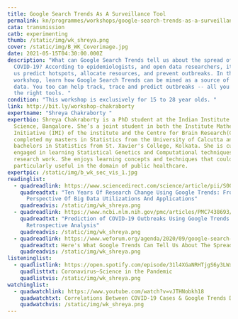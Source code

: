```yaml
---
title: Google Search Trends As A Surveillance Tool
permalink: kn/programmes/workshops/google-search-trends-as-a-surveillance-tool/
cata: transmission
catb: experimenting
thumb: /static/img/wk_shreya.png
cover: /static/img/B_WK_Coverimage.jpg
date: 2021-05-15T04:30:00.000Z
description: "What can Google Search Trends tell us about the spread of
  COVID-19? According to epidemiologists, and open data researchers, it can help
  us predict hotspots, allocate resources, and prevent outbreaks. In this
  workshop, learn how Google Search Trends can be mined as a source of open
  data. You too can help track, trace and predict outbreaks -- all you need are
  the right tools. "
condition: "This workshop is exclusively for 15 to 28 year olds. "
link: http://bit.ly/workshop-chakraborty
expertname: "Shreya Chakraborty "
expertbio: Shreya Chakraborty is a PhD student at the Indian Institute of
  Science, Bangalore. She’s a joint student in both the Institute Mathematics
  Initiative (IMI) of the institute and the Centre for Brain Research(CBR). She
  completed my masters in Statistics from the University of Calcutta and her
  bachelors in Statistics from St. Xavier's College, Kolkata. She is currently
  engaged in learning Statistical Genetics and Computational techniques for her
  research work. She enjoys learning concepts and techniques that could be
  particularly useful in the domain of public healthcare.
expertpic: /static/img/b_wk_sec_vis_1.jpg
readinglist:
  - quadreadlink: https://www.sciencedirect.com/science/article/pii/S0040162517315536
    quadreadtxt: "Ten Years Of Research Change Using Google Trends: From The
      Perspective Of Big Data Utilizations And Applications"
    quadreadvis: /static/img/wk_shreya.png
  - quadreadlink: https://www.ncbi.nlm.nih.gov/pmc/articles/PMC7438693/
    quadreadtxt: "Prediction of COVID-19 Outbreaks Using Google Trends in India: A
      Retrospective Analysis"
    quadreadvis: /static/img/wk_shreya.png
  - quadreadlink: https://www.weforum.org/agenda/2020/09/google-search-trend-data-coronavirus-health-global-epidemiology/
    quadreadtxt: Here's What Google Trends Can Tell Us About The Spread Of Coronavirus
    quadreadvis: /static/img/wk_shreya.png
listeninglist:
  - quadlistlink: https://open.spotify.com/episode/31l4XGaNRHTjgS6y3LWxZi
    quadlisttxt: Coronavirus—Science in the Pandemic
    quadlistvis: /static/img/wk_shreya.png
watchinglist:
  - quadwatchlink: https://www.youtube.com/watch?v=vJTHNobkh18
    quadwatchtxt: Correlations Between COVID-19 Cases & Google Trends Data in the US
    quadwatchvis: /static/img/wk_shreya.png
---
```

